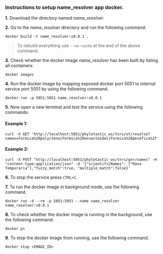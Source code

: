 ### Instructions to setup name_resolver app docker. 

**1.** Download the directory named *name_resolver*.

**2.** Go to the *name_resolver* directory and run the following command:

``
docker build -t name_resolver:v0.0.1 .
``
> To rebuild everything use `--no-cache` at the end of the above command.

**3.** Check whether the docker image *name_resolver* has been built by listing all containers:

``
docker images
``

**4.**  Run the docker image by mapping exposed docker port 5051 to internal service port 5051 by using the following command. 


``
docker run -p 5051:5051 name_resolver:v0.0.1
``

**5.** Now open a new terminal and test the service using the following commands:

#### Example 1: 
``
curl -X GET 'http://localhost:5051/phylotastic_ws/tnrs/ot/resolve?names=Formica%20polyctena|Formica%20exsectoides|Formica%20pecefica%27'
``

#### Example 2: 
``
curl -X POST "http://localhost:5051/phylotastic_ws/tnrs/gnr/names" -H "content-type:application/json" -d '{"scientificNames": ["Rana Temporaria"],"fuzzy_match":true, "multiple_match":false}'
``

**6.** To stop the service press `CTRL+C`.

**7.** To run the docker image in background mode, use the following command.

``
docker run -d --rm -p 5051:5051 --name name_resolver name_resolver:v0.0.1
`` 

**8.** To check whether the docker image is running in the background, use the following command.

``
docker ps
``

**9.** To stop the docker image from running, use the following command.

``
docker stop <IMAGE_ID>
``



